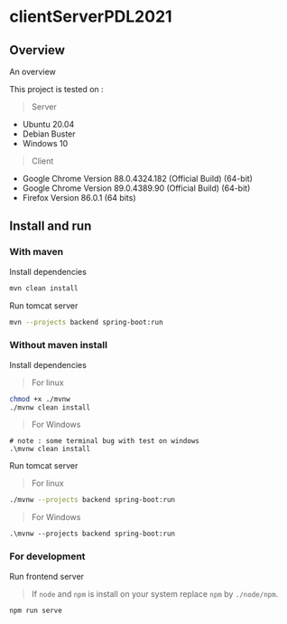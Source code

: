 # clientServerPDL2021

## Overview

An overview

This project is tested on :

> Server

- Ubuntu 20.04
- Debian Buster
- Windows 10

> Client

- Google Chrome Version 88.0.4324.182 (Official Build) (64-bit)
- Google Chrome Version 89.0.4389.90 (Official Build) (64-bit)
- Firefox Version 86.0.1 (64 bits)

## Install and run

### With maven

Install dependencies

```bash
mvn clean install
```

Run tomcat server

```bash
mvn --projects backend spring-boot:run
```

### Without maven install

Install dependencies

> For linux

```bash
chmod +x ./mvnw
./mvnw clean install
```

> For Windows

```bach
# note : some terminal bug with test on windows
.\mvnw clean install
```

Run tomcat server

> For linux

```bash
./mvnw --projects backend spring-boot:run
```

> For Windows

```bach
.\mvnw --projects backend spring-boot:run
```

### For development

Run frontend server

> If `node` and `npm` is install on your system replace `npm` by `./node/npm`.

```bash
npm run serve
```
